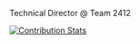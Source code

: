Technical Director @ Team 2412

[![Contribution Stats](https://github-contribution-stats.vercel.app/api/?username=lorddashme)](https://github.com/LordDashMe/github-contribution-stats/)
